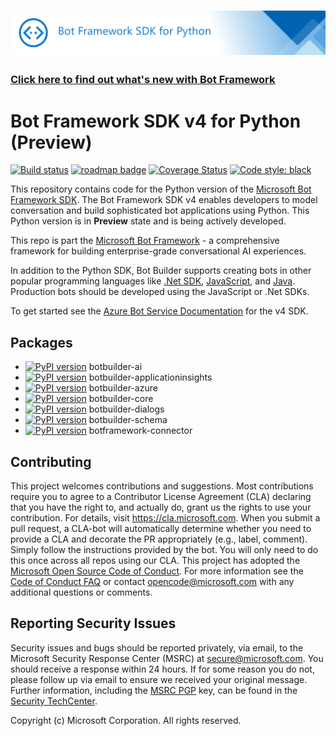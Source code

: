 # ![Bot Framework SDK v4 Python](./doc/media/FrameWorkPython.png)

### [Click here to find out what's new with Bot Framework](https://github.com/Microsoft/botframework/blob/master/whats-new.md#whats-new)

# Bot Framework SDK v4 for Python (Preview)
[![Build status](https://fuselabs.visualstudio.com/SDK_v4/_apis/build/status/Python/SDK_v4-Python-CI)](https://fuselabs.visualstudio.com/SDK_v4/_build/latest?definitionId=431)
[![roadmap badge](https://img.shields.io/badge/visit%20the-roadmap-blue.svg)](https://github.com/Microsoft/botbuilder-python/wiki/Roadmap)
[![Coverage Status](https://coveralls.io/repos/github/microsoft/botbuilder-python/badge.svg?branch=axsuarez/formatting-and-style)](https://coveralls.io/github/microsoft/botbuilder-python?branch=axsuarez/formatting-and-style)
[![Code style: black](https://img.shields.io/badge/code%20style-black-000000.svg)](https://github.com/psf/black)

This repository contains code for the Python version of the [Microsoft Bot Framework SDK](https://github.com/Microsoft/botbuilder). The Bot Framework SDK v4 enables developers to model conversation and build sophisticated bot applications using Python.  This Python version is in **Preview** state and is being actively developed.

This repo is part the [Microsoft Bot Framework](https://github.com/Microsoft/botframework) - a comprehensive framework for building enterprise-grade conversational AI experiences.

In addition to the Python SDK, Bot Builder supports creating bots in other popular programming languages like [.Net SDK](https://github.com/Microsoft/botbuilder-dotnet), [JavaScript](https://github.com/Microsoft/botbuilder-js), and [Java](https://github.com/Microsoft/botbuilder-java). Production bots should be developed using the JavaScript or .Net SDKs.

To get started see the [Azure Bot Service Documentation](https://docs.microsoft.com/en-us/azure/bot-service/?view=azure-bot-service-4.0) for the v4 SDK.

## Packages

- [![PyPI version](https://badge.fury.io/py/botbuilder-ai.svg)](https://pypi.org/project/botbuilder-ai/) botbuilder-ai
- [![PyPI version](https://badge.fury.io/py/botbuilder-applicationinsights.svg)](https://pypi.org/project/botbuilder-applicationinsights/) botbuilder-applicationinsights
- [![PyPI version](https://badge.fury.io/py/botbuilder-azure.svg)](https://pypi.org/project/botbuilder-azure/) botbuilder-azure
- [![PyPI version](https://badge.fury.io/py/botbuilder-core.svg)](https://pypi.org/project/botbuilder-core/) botbuilder-core
- [![PyPI version](https://badge.fury.io/py/botbuilder-dialogs.svg)](https://pypi.org/project/botbuilder-dialogs/) botbuilder-dialogs
- [![PyPI version](https://badge.fury.io/py/botbuilder-schema.svg)](https://pypi.org/project/botbuilder-schema/) botbuilder-schema
- [![PyPI version](https://badge.fury.io/py/botframework-connector.svg)](https://pypi.org/project/botframework-connector/) botframework-connector

## Contributing
This project welcomes contributions and suggestions. Most contributions require you to agree to a
Contributor License Agreement (CLA) declaring that you have the right to, and actually do, grant us
the rights to use your contribution. For details, visit https://cla.microsoft.com.
When you submit a pull request, a CLA-bot will automatically determine whether you need to provide
a CLA and decorate the PR appropriately (e.g., label, comment). Simply follow the instructions
provided by the bot. You will only need to do this once across all repos using our CLA.
This project has adopted the [Microsoft Open Source Code of Conduct](https://opensource.microsoft.com/codeofconduct/).
For more information see the [Code of Conduct FAQ](https://opensource.microsoft.com/codeofconduct/faq/) or
contact [opencode@microsoft.com](mailto:opencode@microsoft.com) with any additional questions or comments.

## Reporting Security Issues
Security issues and bugs should be reported privately, via email, to the Microsoft Security Response Center (MSRC) at [secure@microsoft.com](mailto:secure@microsoft.com). You should receive a response within 24 hours. If for some reason you do not, please follow up via email to ensure we received your original message. Further information, including the [MSRC PGP](https://technet.microsoft.com/en-us/security/dn606155) key, can be found in the [Security TechCenter](https://technet.microsoft.com/en-us/security/default).

Copyright (c) Microsoft Corporation. All rights reserved.
